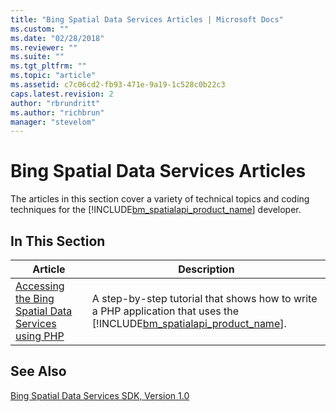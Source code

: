 ```yaml
---
title: "Bing Spatial Data Services Articles | Microsoft Docs"
ms.custom: ""
ms.date: "02/28/2018"
ms.reviewer: ""
ms.suite: ""
ms.tgt_pltfrm: ""
ms.topic: "article"
ms.assetid: c7c06cd2-fb93-471e-9a19-1c528c0b22c3
caps.latest.revision: 2
author: "rbrundritt"
ms.author: "richbrun"
manager: "stevelom"
---
```

# Bing Spatial Data Services Articles
The articles in this section cover a variety of technical topics and coding techniques for the [!INCLUDE[bm_spatialapi_product_name](../articles/includes/bm-spatialapi-product-name-md.md)] developer.  
  
## In This Section  
  
|Article|Description|  
|-------------|-----------------|  
|[Accessing the Bing Spatial Data Services using PHP](../articles/accessing-the-bing-spatial-data-services-using-php.md)|A step-by-step tutorial that shows how to write a PHP application that uses the [!INCLUDE[bm_spatialapi_product_name](../articles/includes/bm-spatialapi-product-name-md.md)].|  
  
## See Also  
 [Bing Spatial Data Services SDK, Version 1.0](http://msdn.microsoft.com/en-us/library/ff701734.aspx)
